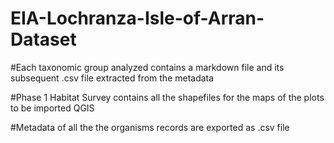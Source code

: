 # EIA-Lochranza-Isle-of-Arran-Dataset

#Each taxonomic group analyzed contains a markdown file and its subsequent .csv file extracted from the metadata

#Phase 1 Habitat Survey contains all the shapefiles for the maps of the plots to be imported QGIS 

#Metadata of all the the organisms records are exported as .csv file
